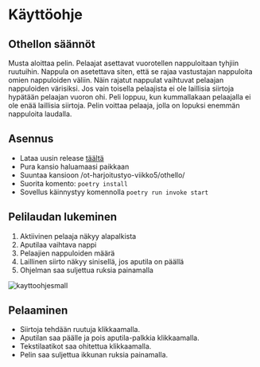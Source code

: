 # Käyttöohje

## Othellon säännöt

Musta aloittaa pelin.
Pelaajat asettavat vuorotellen nappuloitaan tyhjiin ruutuihin.
Nappula on asetettava siten, että se rajaa vastustajan nappuloita omien nappuloiden väliin.
Näin rajatut nappulat vaihtuvat pelaajan nappuloiden värisiksi.
Jos vain toisella pelaajista ei ole laillisia siirtoja hypätään pelaajan vuoron ohi.
Peli loppuu, kun kummallakaan pelaajalla ei ole enää laillisia siirtoja.
Pelin voittaa pelaaja, jolla on lopuksi enemmän nappuloita laudalla.

## Asennus

- Lataa uusin release [täältä](https://github.com/ArtturiV/ot-harjoitustyo/releases)
- Pura kansio haluamaasi paikkaan
- Suuntaa kansioon /ot-harjoitustyo-viikko5/othello/
- Suorita komento: `poetry install`
- Sovellus käinnystyy komennolla `poetry run invoke start`

## Pelilaudan lukeminen

1. Aktiivinen pelaaja näkyy alapalkista
2. Aputilaa vaihtava nappi
3. Pelaajien nappuloiden määrä
4. Laillinen siirto näkyy sinisellä, jos aputila on päällä
5. Ohjelman saa suljettua ruksia painamalla

![kayttoohjesmall](https://user-images.githubusercontent.com/61615435/207054389-97c2421b-0041-44c5-a2bb-a4b03c08c014.png)

## Pelaaminen

- Siirtoja tehdään ruutuja klikkaamalla.
- Aputilan saa päälle ja pois aputila-palkkia klikkaamalla.
- Tekstilaatikot saa ohitettua klikkaamalla.
- Pelin saa suljettua ikkunan ruksia painamalla.
